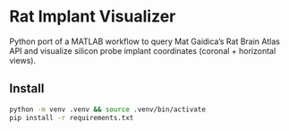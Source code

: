 # Rat Implant Visualizer

Python port of a MATLAB workflow to query Mat Gaidica’s Rat Brain Atlas API
and visualize silicon probe implant coordinates (coronal + horizontal views).

## Install
```bash
python -m venv .venv && source .venv/bin/activate
pip install -r requirements.txt
